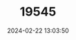 ---
title: "19545"
category: "Rhinolophus inops"
draft: false
date: 2024-02-22 13:03:50
languages:
  English: ["Philippine Forest Horseshoe Bat"]
---